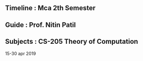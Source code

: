 
## Timeline : Mca 2th Semester
## Guide : Prof. Nitin Patil
## Subjects : CS-205 Theory of Computation


15-30 apr 2019

